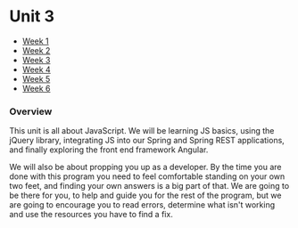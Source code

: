 # Unit 3
* [Week 1](week_1)
* [Week 2](week_2)
* [Week 3](week_3)
* [Week 4](week_4)
* [Week 5](week_5)
* [Week 6](week_6)


### Overview
This unit is all about JavaScript. We will be learning JS basics, using the jQuery library, integrating JS into our Spring and Spring REST applications, and finally exploring the front end framework Angular.

We will also be about propping you up as a developer. By the time you are done with this program you need to feel comfortable standing on your own two feet, and finding your own answers is a big part of that. We are going to be there for you, to help and guide you for the rest of the program, but we are going to encourage you to read errors, determine what isn't working and use the resources you have to find a fix.  

